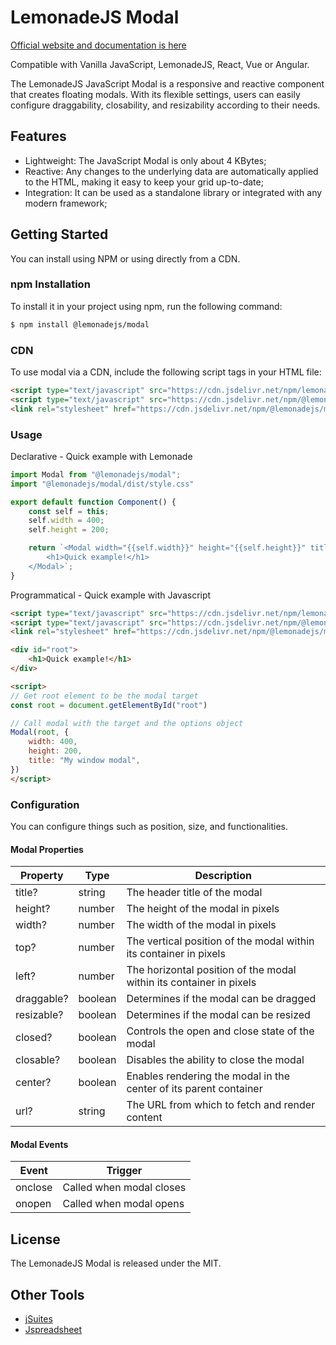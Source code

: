 # LemonadeJS Modal

[Official website and documentation is here](https://lemonadejs.net/components/modal)

Compatible with Vanilla JavaScript, LemonadeJS, React, Vue or Angular.

The LemonadeJS JavaScript Modal is a responsive and reactive component that creates floating modals. With its flexible settings, users can easily configure draggability, closability, and resizability according to their needs.

## Features

-   Lightweight: The JavaScript Modal is only about 4 KBytes;
-   Reactive: Any changes to the underlying data are automatically applied to the HTML, making it easy to keep your grid up-to-date;
-   Integration: It can be used as a standalone library or integrated with any modern framework;

## Getting Started

You can install using NPM or using directly from a CDN.

### npm Installation

To install it in your project using npm, run the following command:

```bash
$ npm install @lemonadejs/modal
```

### CDN

To use modal via a CDN, include the following script tags in your HTML file:

```html
<script type="text/javascript" src="https://cdn.jsdelivr.net/npm/lemonadejs/dist/lemonade.min.js"></script>
<script type="text/javascript" src="https://cdn.jsdelivr.net/npm/@lemonadejs/modal/dist/index.min.js"></script>
<link rel="stylesheet" href="https://cdn.jsdelivr.net/npm/@lemonadejs/modal/dist/style.min.css" />
```

### Usage

Declarative - Quick example with Lemonade

```javascript
import Modal from "@lemonadejs/modal";
import "@lemonadejs/modal/dist/style.css"

export default function Component() {
    const self = this;
    self.width = 400;
    self.height = 200;

    return `<Modal width="{{self.width}}" height="{{self.height}}" title="My window modal">
        <h1>Quick example!</h1>
    </Modal>`;
}
```

Programmatical - Quick example with Javascript 

```html
<script type="text/javascript" src="https://cdn.jsdelivr.net/npm/lemonadejs/dist/lemonade.min.js"></script>
<script type="text/javascript" src="https://cdn.jsdelivr.net/npm/@lemonadejs/modal/dist/index.min.js"></script>
<link rel="stylesheet" href="https://cdn.jsdelivr.net/npm/@lemonadejs/modal/dist/style.min.css" />

<div id="root">
    <h1>Quick example!</h1>
</div>

<script>
// Get root element to be the modal target
const root = document.getElementById("root")

// Call modal with the target and the options object
Modal(root, {
    width: 400,
    height: 200,
    title: "My window modal",
})
</script>
```

### Configuration

You can configure things such as position, size, and functionalities.

#### Modal Properties

| Property | Type | Description |
| -------- | ---- | ----------- |
| title? | string | The header title of the modal |
| height? | number | The height of the modal in pixels |
| width? | number | The width of the modal in pixels |
| top? | number | The vertical position of the modal within its container in pixels |
| left? | number | The horizontal position of the modal within its container in pixels |
| draggable? | boolean | Determines if the modal can be dragged |
| resizable? | boolean | Determines if the modal can be resized |
| closed? | boolean | Controls the open and close state of the modal |
| closable? | boolean | Disables the ability to close the modal |
| center? | boolean | Enables rendering the modal in the center of its parent container |
| url? | string | The URL from which to fetch and render content |

#### Modal Events

| Event | Trigger |
| ----- | ------- |
| onclose | Called when modal closes |
| onopen | Called when modal opens |

## License

The LemonadeJS Modal is released under the MIT.

## Other Tools

-   [jSuites](https://jsuites.net/v4/)
-   [Jspreadsheet](https://jspreadsheet.com)
